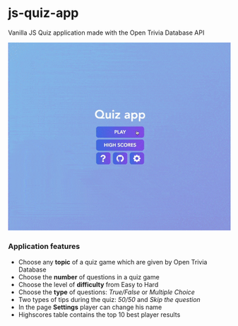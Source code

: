 # js-quiz-app
Vanilla JS Quiz application made with the Open Trivia Database API

![Application](app.gif)

### Application features
* Choose any **topic** of a quiz game which are given by Open Trivia Database
* Choose the **number** of questions in a quiz game
* Choose the level of **difficulty** from Easy to Hard
* Choose the **type** of questions: *True/False* or *Multiple Choice*
* Two types of tips during the quiz: *50/50* and *Skip the question*
* In the page **Settings** player can change his name
* Highscores table contains the top 10 best player results
